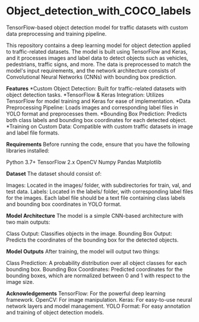 # Object_detection_with_COCO_labels
TensorFlow-based object detection model for traffic datasets with custom data preprocessing and training pipeline.

This repository contains a deep learning model for object detection applied to traffic-related datasets. The model is built using TensorFlow and Keras, and it processes images and label data to detect objects such as vehicles, pedestrians, traffic signs, and more. The data is preprocessed to match the model's input requirements, and the network architecture consists of Convolutional Neural Networks (CNNs) with bounding box prediction.

**Features**
*Custom Object Detection: Built for traffic-related datasets with object detection tasks.
*TensorFlow & Keras Integration: Utilizes TensorFlow for model training and Keras for ease of implementation.
*Data Preprocessing Pipeline: Loads images and corresponding label files in YOLO format and preprocesses them.
*Bounding Box Prediction: Predicts both class labels and bounding box coordinates for each detected object.
*Training on Custom Data: Compatible with custom traffic datasets in image and label file formats.

**Requirements**
Before running the code, ensure that you have the following libraries installed:

Python 3.7+
TensorFlow 2.x
OpenCV
Numpy
Pandas
Matplotlib

**Dataset**
The dataset should consist of:

Images: Located in the images/ folder, with subdirectories for train, val, and test data.
Labels: Located in the labels/ folder, with corresponding label files for the images. Each label file should be a text file containing class labels and bounding box coordinates in YOLO format.

**Model Architecture**
The model is a simple CNN-based architecture with two main outputs:

Class Output: Classifies objects in the image.
Bounding Box Output: Predicts the coordinates of the bounding box for the detected objects.

**Model Outputs**
After training, the model will output two things:

Class Prediction: A probability distribution over all object classes for each bounding box.
Bounding Box Coordinates: Predicted coordinates for the bounding boxes, which are normalized between 0 and 1 with respect to the image size.

**Acknowledgements**
TensorFlow: For the powerful deep learning framework.
OpenCV: For image manipulation.
Keras: For easy-to-use neural network layers and model management.
YOLO Format: For easy annotation and training of object detection models.
